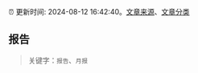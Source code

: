 :alarm_clock: 更新时间: 2024-08-12 16:42:40。[文章来源](/README.md)、[文章分类](/TAGS.md)

## 报告


> 关键字：`报告`、`月报`




